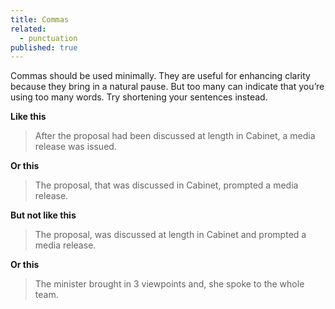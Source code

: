 ```yaml
---
title: Commas
related: 
  - punctuation
published: true
---
```


Commas should be used minimally. They are useful for enhancing clarity because they bring in a natural pause. But too many can indicate that you’re using too many words. Try shortening your sentences instead.

**Like this**

> After the proposal had been discussed at length in Cabinet, a media release was issued.

**Or this**

> The proposal, that was discussed in Cabinet, prompted a media release.

**But not like this**

> The proposal, was discussed at length in Cabinet and prompted a media release.

**Or this**

> The minister brought in 3 viewpoints and, she spoke to the whole team.
